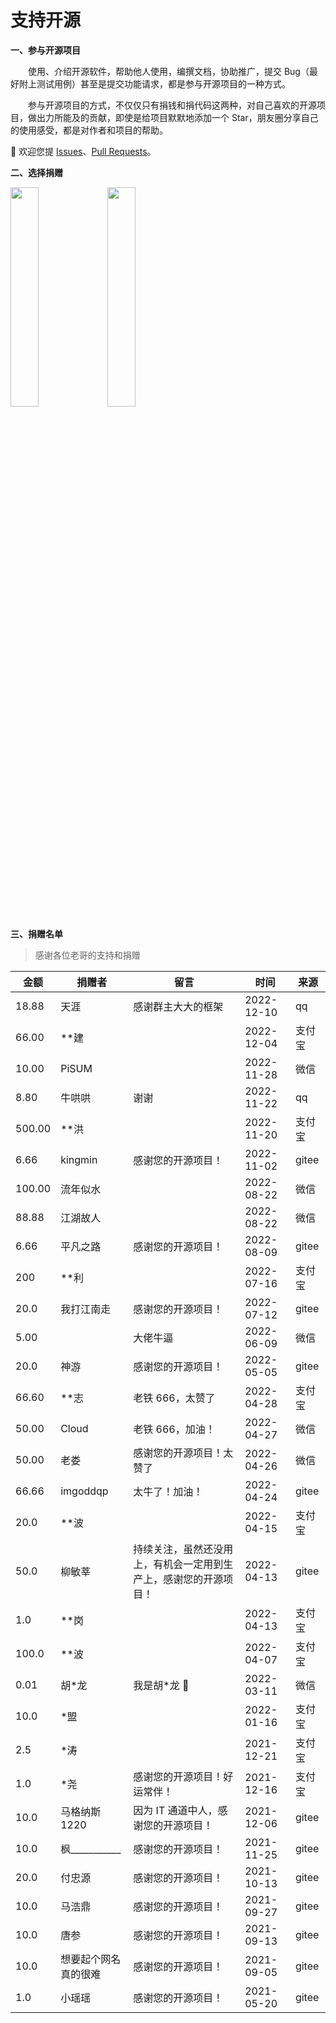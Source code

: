 # 支持开源

<p style="font-weight: bold;">一、参与开源项目</p>

&emsp;&emsp;使用、介绍开源软件，帮助他人使用，编撰文档，协助推广，提交 Bug（最好附上测试用例）甚至是提交功能请求，都是参与开源项目的一种方式。

&emsp;&emsp;参与开源项目的方式，不仅仅只有捐钱和捐代码这两种，对自己喜欢的开源项目，做出力所能及的贡献，即使是给项目默默地添加一个 Star，朋友圈分享自己的使用感受，都是对作者和项目的帮助。

💖 欢迎您提 [Issues](https://gitee.com/lyt-top/vue-next-admin/issues)、[Pull Requests](https://gitee.com/lyt-top/vue-next-admin/pulls)。

<p style="font-weight: bold;">二、选择捐赠</p>

<img src="https://img-blog.csdnimg.cn/79fdc41e65b54b58b6e710ac98716a8b.png?x-oss-process=image/watermark,type_d3F5LXplbmhlaQ,shadow_50,text_Q1NETiBAbHl0LXRvcA==,size_15,color_FFFFFF,t_70,g_se,x_16" width="30%" style="border: 1px solid var(--c-brand);">
<img src="https://img-blog.csdnimg.cn/db85818984ff475a85fff120a2e26dc1.png?x-oss-process=image/watermark,type_d3F5LXplbmhlaQ,shadow_50,text_Q1NETiBAbHl0LXRvcA==,size_15,color_FFFFFF,t_70,g_se,x_16" width="30%" style="border: 1px solid var(--c-brand);">

<p style="font-weight: bold;">三、捐赠名单</p>

> 感谢各位老哥的支持和捐赠

| 金额   | 捐赠者                   | 留言                                                             | 时间       | 来源   |
| ------ | ------------------------ | ---------------------------------------------------------------- | ---------- | ------ |
| 18.88  | 天涯                     | 感谢群主大大的框架                                               | 2022-12-10 | qq     |
| 66.00  | \*\*建                   |                                                                  | 2022-12-04 | 支付宝 |
| 10.00  | PiSUM                    |                                                                  | 2022-11-28 | 微信   |
| 8.80   | 牛哄哄                   | 谢谢                                                             | 2022-11-22 | qq     |
| 500.00 | \*\*洪                   |                                                                  | 2022-11-20 | 支付宝 |
| 6.66   | kingmin                  | 感谢您的开源项目！                                               | 2022-11-02 | gitee  |
| 100.00 | 流年似水                 |                                                                  | 2022-08-22 | 微信   |
| 88.88  | 江湖故人                 |                                                                  | 2022-08-22 | 微信   |
| 6.66   | 平凡之路                 | 感谢您的开源项目！                                               | 2022-08-09 | gitee  |
| 200    | \*\*利                   |                                                                  | 2022-07-16 | 支付宝 |
| 20.0   | 我打江南走               | 感谢您的开源项目！                                               | 2022-07-12 | gitee  |
| 5.00   |                          | 大佬牛逼                                                         | 2022-06-09 | 微信   |
| 20.0   | 神游                     | 感谢您的开源项目！                                               | 2022-05-05 | gitee  |
| 66.60  | \*\*志                   | 老铁 666，太赞了                                                 | 2022-04-28 | 支付宝 |
| 50.00  | Cloud                    | 老铁 666，加油！                                                 | 2022-04-27 | 微信   |
| 50.00  | 老娄                     | 感谢您的开源项目！太赞了                                         | 2022-04-26 | 微信   |
| 66.66  | imgoddqp                 | 太牛了！加油！                                                   | 2022-04-24 | gitee  |
| 20.0   | \*\*波                   |                                                                  | 2022-04-15 | 支付宝 |
| 50.0   | 柳敏莘                   | 持续关注，虽然还没用上，有机会一定用到生产上，感谢您的开源项目！ | 2022-04-13 | gitee  |
| 1.0    | \*\*岗                   |                                                                  | 2022-04-13 | 支付宝 |
| 100.0  | \*\*波                   |                                                                  | 2022-04-07 | 支付宝 |
| 0.01   | 胡\*龙                   | 我是胡\*龙 🐉                                                    | 2022-03-11 | 微信   |
| 10.0   | \*盟                     |                                                                  | 2022-01-16 | 支付宝 |
| 2.5    | \*涛                     |                                                                  | 2021-12-21 | 支付宝 |
| 1.0    | \*尧                     | 感谢您的开源项目！好运常伴！                                     | 2021-12-16 | 支付宝 |
| 10.0   | 马格纳斯 1220            | 因为 IT 通道中人，感谢您的开源项目！                             | 2021-12-06 | gitee  |
| 10.0   | 枫\_\_\_\_\_\_\_\_\_\_\_ | 感谢您的开源项目！                                               | 2021-11-25 | gitee  |
| 20.0   | 付忠源                   | 感谢您的开源项目！                                               | 2021-10-13 | gitee  |
| 10.0   | 马浩鼎                   | 感谢您的开源项目！                                               | 2021-09-27 | gitee  |
| 10.0   | 唐参                     | 感谢您的开源项目！                                               | 2021-09-13 | gitee  |
| 10.0   | 想要起个网名真的很难     | 感谢您的开源项目！                                               | 2021-09-05 | gitee  |
| 1.0    | 小瑶瑶                   | 感谢您的开源项目！                                               | 2021-05-20 | gitee  |
